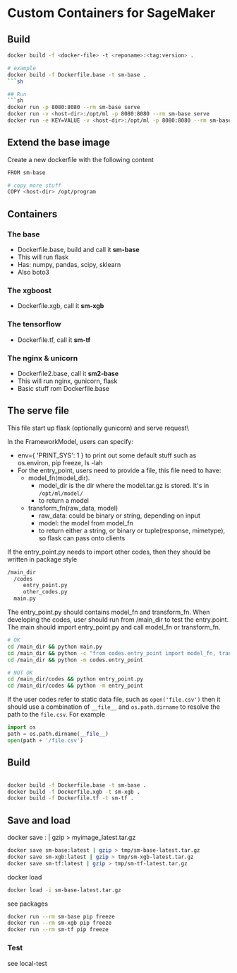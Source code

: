# Custom Containers for SageMaker

## Build
```sh
docker build -f <docker-file> -t <reponame>:<tag:version> .

# example
docker build -f Dockerfile.base -t sm-base .
```sh

## Run
```sh
docker run -p 8080:8080 --rm sm-base serve
docker run -v <host-dir>:/opt/ml -p 8080:8080 --rm sm-base serve
docker run -e KEY=VALUE -v <host-dir>:/opt/ml -p 8080:8080 --rm sm-base serve
```

## Extend the base image
Create a new dockerfile with the following content
```sh
FROM sm-base

# copy more stuff
COPY <host-dir> /opt/program
```

## Containers

### The base
- Dockerfile.base, build and call it **sm-base**
- This will run flask
- Has: numpy, pandas, scipy, sklearn
- Also boto3


### The xgboost
- Dockerfile.xgb, call it **sm-xgb**

### The tensorflow
- Dockerfile.tf, call it **sm-tf**

### The nginx & unicorn
- Dockerfile2.base, call it **sm2-base**
- This will run nginx, gunicorn, flask
- Basic stuff rom Dockerfile.base

## The serve file

This file start up flask (optionally gunicorn) and serve request\

In the FrameworkModel, users can specify:
- env={ 'PRINT_SYS': 1 } to print out some default stuff such as os.environ, pip freeze, ls -lah 
- For the entry_point, users need to provide a file, this file need to have:
  - model_fn(model_dir). 
    - model_dir is the dir where the model.tar.gz is stored. It's in `/opt/ml/model/`
    - to return a model
  - transform_fn(raw_data, model)
    - raw_data: could be binary or string, depending on input
    - model: the model from model_fn 
    - to return either a string, or binary or tuple(response, mimetype), so flask can pass onto clients

If the entry_point.py needs to import other codes, then they should be written in package style 
```sh
/main_dir
  /codes
     entry_point.py
     other_codes.py
  main.py
```
The entry_point.py should contains model_fn and transform_fn. When developing the codes, user should run from /main_dir to test the entry.point. The main should import entry_point.py and call model_fn or transform_fn.

```sh
# OK
cd /main_dir && python main.py
cd /main_dir && python -c "from codes.entry_point import model_fn, transform_fn"
cd /main_dir && python -m codes.entry_point

# NOT OK
cd /main_dir/codes && python entry_point.py
cd /main_dir/codes && python -m entry_point
```
If the user codes refer to static data file, such as `open('file.csv')` then it should use a combination of `__file__` and `os.path.dirname` to resolve the path to the `file.csv`. For example
```py
import os
path = os.path.dirname(__file__)
open(path + '/file.csv') 
```

  
## Build

```sh

docker build -f Dockerfile.base -t sm-base .
docker build -f Dockerfile.xgb -t sm-xgb .
docker build -f Dockerfile.tf -t sm-tf .

```

## Save and load

docker save <image>:<tag> | gzip > myimage_latest.tar.gz
```sh
docker save sm-base:latest | gzip > tmp/sm-base-latest.tar.gz
docker save sm-xgb:latest | gzip > tmp/sm-xgb-latest.tar.gz
docker save sm-tf:latest | gzip > tmp/sm-tf-latest.tar.gz
```

docker load
```sh
docker load -i sm-base-latest.tar.gz

```

see packages

```sh
docker run --rm sm-base pip freeze
docker run --rm sm-xgb pip freeze
docker run --rm sm-tf pip freeze
```


### Test
see local-test